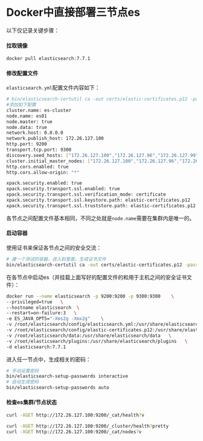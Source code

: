 # Docker中直接部署三节点es

以下仅记录关键步骤：

#### 拉取镜像

```bash
docker pull elasticsearch:7.7.1
```

#### 修改配置文件

`elasticsearch.yml`配置文件内容如下：

```bash
# bin/elasticsearch-certutil ca -out certs/elastic-certificates.p12 -pass ""
#添加如下配置
cluster.name: es-cluster
node.name: es01
node.master: true
node.data: true
network.host: 0.0.0.0
network.publish_host: 172.26.127.100
http.port: 9200
transport.tcp.port: 9300
discovery.seed_hosts: ["172.26.127.100","172.26.127.96","172.26.127.99"]
cluster.initial_master_nodes: ["172.26.127.100","172.26.127.96","172.26.127.99"]
http.cors.enabled: true
http.cors.allow-origin: "*"

xpack.security.enabled: true
xpack.security.transport.ssl.enabled: true
xpack.security.transport.ssl.verification_mode: certificate 
xpack.security.transport.ssl.keystore.path: elastic-certificates.p12 
xpack.security.transport.ssl.truststore.path: elastic-certificates.p12 
```

各节点之间配置文件基本相同，不同之处就是`node.name`需要在集群内是唯一的。

#### 启动容器

使用证书来保证各节点之间的安全交流：

```bash
# 建一个测试的容器，进入到里面，生成证书文件
bin/elasticsearch-certutil ca -out certs/elastic-certificates.p12 -pass ""
```

在各节点中启动es（并挂载上面写好的配置文件的和用于主机之间的安全证书文件）：

```bash
docker run --name elasticsearch -p 9200:9200 -p 9300:9300    \
--privileged=true   \
--hostname elasticsearch  \
--restart=on-failure:3   \
-e ES_JAVA_OPTS="-Xms2g -Xmx2g"    \
-v /root/elasticsearch/config/elasticsearch.yml:/usr/share/elasticsearch/config/elasticsearch.yml   \
-v /root/elasticsearch/config/elastic-certificates.p12:/usr/share/elasticsearch/config/elastic-certificates.p12   \
-v /root/elasticsearch/data:/usr/share/elasticsearch/data   \
-v /root/elasticsearch/plugins:/usr/share/elasticsearch/plugins   \
-d elasticsearch:7.7.1
```

进入任一节点中，生成相关的密码：

```bash
# 手动设置密码
bin/elasticsearch-setup-passwords interactive
# 自动生成密码
bin/elasticsearch-setup-passwords auto 
```

#### 检查es集群/节点状态

```bash
curl -XGET http://172.26.127.100:9200/_cat/health?v

curl -XGET http://172.26.127.100:9200/_cluster/health?pretty
curl -XGET http://172.26.127.100:9200/_cat/nodes?v
```

